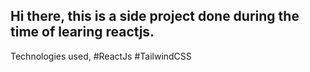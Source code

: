 ## Hi there, this is a side project done during the time of learing reactjs.
Technologies used, 
#ReactJs 
#TailwindCSS
